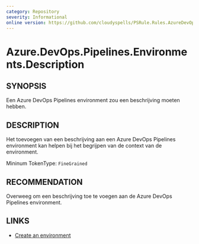 ```yaml
---
category: Repository
severity: Informational
online version: https://github.com/cloudyspells/PSRule.Rules.AzureDevOps/blob/main/src/PSRule.Rules.AzureDevOps/nl/Azure.DevOps.Pipelines.Environments.Description.md
---
```


# Azure.DevOps.Pipelines.Environments.Description

## SYNOPSIS

Een Azure DevOps Pipelines environment zou een beschrijving moeten hebben.

## DESCRIPTION

Het toevoegen van een beschrijving aan een Azure DevOps Pipelines 
environment kan helpen bij het begrijpen van de context van de environment.

Mininum TokenType: `FineGrained`

## RECOMMENDATION

Overweeg om een beschrijving toe te voegen aan de Azure DevOps Pipelines
environment.

## LINKS

- [Create an environment](https://docs.microsoft.com/nl-nl/azure/devops/pipelines/process/environments?view=azure-devops&tabs=yaml#create-an-environment)
